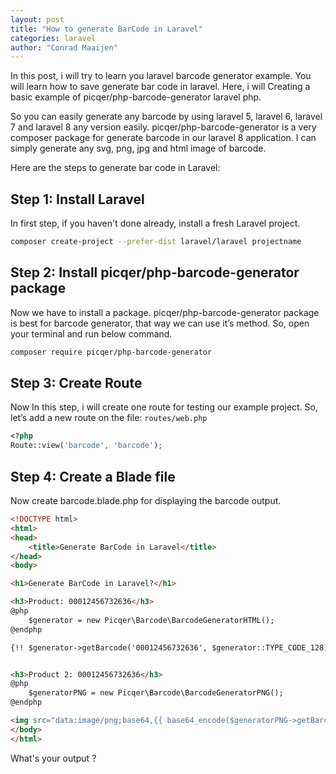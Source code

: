 ```yaml
---
layout: post
title: "How to generate BarCode in Laravel"
categories: laravel
author: "Conrad Maaijen"
---
```


In this post, i will try to learn you laravel barcode generator example. You will learn how to save generate bar code in laravel. Here, i will Creating a basic example of picqer/php-barcode-generator laravel php.

So you can easily generate any barcode by using laravel 5, laravel 6, laravel 7 and laravel 8 any version easily.
picqer/php-barcode-generator is a very composer package for generate barcode in our laravel 8 application. I can simply generate any svg, png, jpg and html image of barcode.

Here are the steps to generate bar code in Laravel:

## Step 1: Install Laravel
In first step, if you haven't done already, install a fresh Laravel project.

```bash
composer create-project --prefer-dist laravel/laravel projectname
```

## Step 2: Install picqer/php-barcode-generator package

Now we have to install a package. picqer/php-barcode-generator package is best for barcode generator, that way we can use it’s method. So, open your terminal and run below command.

```bash
composer require picqer/php-barcode-generator
```

## Step 3: Create Route

Now In this step, i will create one route for testing our example project.
So, let’s add a new route on the file: `routes/web.php`

```php
<?php
Route::view('barcode', 'barcode');
```

## Step 4: Create a Blade file

Now create barcode.blade.php for displaying the barcode output.

```html
<!DOCTYPE html>
<html>
<head>
    <title>Generate BarCode in Laravel</title>
</head>
<body>

<h1>Generate BarCode in Laravel?</h1>

<h3>Product: 00012456732636</h3>
@php
    $generator = new Picqer\Barcode\BarcodeGeneratorHTML();
@endphp

{!! $generator->getBarcode('00012456732636', $generator::TYPE_CODE_128) !!}


<h3>Product 2: 00012456732636</h3>
@php
    $generatorPNG = new Picqer\Barcode\BarcodeGeneratorPNG();
@endphp

<img src​="data:image/png;base64,{{ base64_encode($generatorPNG->getBarcode('00012456732636', $generatorPNG::TYPE_CODE_128)) }}">
</body>
</html>
```

What's your output ?
